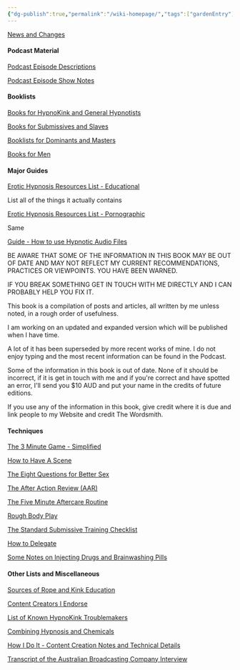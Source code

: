 ```yaml
---
{"dg-publish":true,"permalink":"/wiki-homepage/","tags":["gardenEntry"]}
---
```



[News and Changes](News%20and%20Changes.md)

#### Podcast Material

[Podcast Episode Descriptions](Podcast%20Episode%20Descriptions.md)

[Podcast Episode Show Notes](Podcast%20Episode%20Show%20Notes.md)

#### Booklists

[Books for HypnoKink and General Hypnotists](Books%20for%20HypnoKink%20and%20General%20Hypnotists.md)

[Books for Submissives and Slaves](Books%20for%20Submissives%20and%20Slaves.md)

[Booklists for Dominants and Masters](Booklists%20for%20Dominants%20and%20Masters.md)

[Books for Men](Books%20for%20Men.md)

#### Major Guides

[Erotic Hypnosis Resources List - Educational](Erotic%20Hypnosis%20Resources%20List%20-%20Educational.md)

List all of the things it actually contains

[Erotic Hypnosis Resources List - Pornographic](Erotic%20Hypnosis%20Resources%20List%20-%20Pornographic.md)

Same

[Guide - How to use Hypnotic Audio Files](Guide%20-%20How%20to%20use%20Hypnotic%20Audio%20Files.md)


BE AWARE THAT SOME OF THE INFORMATION IN THIS BOOK MAY BE OUT OF DATE AND MAY NOT REFLECT MY CURRENT RECOMMENDATIONS, PRACTICES OR VIEWPOINTS. YOU HAVE BEEN WARNED.

IF YOU BREAK SOMETHING GET IN TOUCH WITH ME DIRECTLY AND I CAN PROBABLY HELP YOU FIX IT.

This book is a compilation of posts and articles, all written by me unless noted, in a rough order of usefulness.

I am working on an updated and expanded version which will be published when I have time.

A lot of it has been superseded by more recent works of mine. I do not enjoy typing and the most recent information can be found in the Podcast.

Some of the information in this book is out of date. None of it should be incorrect, if it is get in touch with me and if you're correct and have spotted an error, I'll send you $10 AUD and put your name in the credits of future editions.

If you use any of the information in this book, give credit where it is due and link people to my Website and credit The Wordsmith.






#### Techniques

[The 3 Minute Game - Simplified](The%203%20Minute%20Game%20-%20Simplified.md)

[How to Have A Scene](How%20to%20Have%20A%20Scene.md)

[The Eight Questions for Better Sex](The%20Eight%20Questions%20for%20Better%20Sex.md)

[The After Action Review (AAR)](The%20After%20Action%20Review%20(AAR).md)

[The Five Minute Aftercare Routine](The%20Five%20Minute%20Aftercare%20Routine.md)

[Rough Body Play](Rough%20Body%20Play.md)

[The Standard Submissive Training Checklist](The%20Standard%20Submissive%20Training%20Checklist.md)

[How to Delegate](How%20to%20Delegate.md)

[Some Notes on Injecting Drugs and Brainwashing Pills](Some%20Notes%20on%20Injecting%20Drugs%20and%20Brainwashing%20Pills.md)

#### Other Lists and Miscellaneous

[Sources of Rope and Kink Education](Sources%20of%20Rope%20and%20Kink%20Education.md)

[Content Creators I Endorse](Content%20Creators%20I%20Endorse.md)

[List of Known HypnoKink Troublemakers](List%20of%20Known%20HypnoKink%20Troublemakers.md)

[Combining Hypnosis and Chemicals](Combining%20Hypnosis%20and%20Chemicals.md)

[How I Do It - Content Creation Notes and Technical Details](How%20I%20Do%20It%20-%20Content%20Creation%20Notes%20and%20Technical%20Details.md)

[Transcript of the Australian Broadcasting Company Interview](Transcript%20of%20the%20Australian%20Broadcasting%20Company%20Interview.md)

